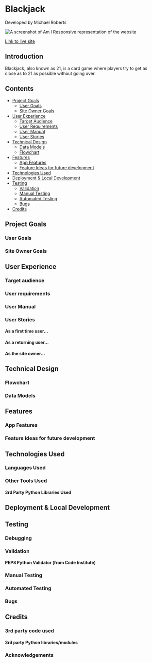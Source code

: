 # **Blackjack**
Developed by Michael Roberts

<img src="INSERT AMIRESPONIVE" alt="A screenshot of Am I Responsive representation of the website">

[Link to live site]()

## Introduction
Blackjack, also known as 21, is a card game where players try to get as close as to 21 as possible without going over.


## Contents
* [Project Goals](#project-goals)<br>
    * [User Goals](#user-goals)
    * [Site Owner Goals](#site-owner-goals)
* [User Experience](#user-experience)<br>
    * [Target Audience](#target-audience)
    * [User Requirements](#user-requirements)
    * [User Manual](#user-manual)
    * [User Stories](#user-stories)
* [Technical Design](#technical-design)
    * [Data Models](#data-models)
    * [Flowchart](#flowchart)
* [Features](#features)
    * [App Features](#app-features)
    * [Feature Ideas for future development](#feature-ideas-for-future-development)
* [Technologies Used](#technologies-used)
* [Deployment & Local Development](#deployment--local-development)
* [Testing](#testing)
    * [Validation](#validation)
    * [Manual Testing](#manual-testing)
    * [Automated Testing](#automated-testing)
    * [Bugs](#bugs)
* [Credits](#credits)

## Project Goals

### User Goals

### Site Owner Goals

## User Experience

### Target audience

### User requirements

### User Manual

### User Stories

#### As a first time user...

#### As a returning user... 

#### As the site owner...

## Technical Design

### Flowchart

### Data Models

## Features

### App Features

### Feature Ideas for future development

## Technologies Used

### Languages Used

### Other Tools Used

#### 3rd Party Python Libraries Used

## Deployment & Local Development

## Testing

### Debugging

### Validation

#### PEP8 Python Validator (from Code Institute)

### Manual Testing

### Automated Testing

### Bugs

## Credits

### 3rd party code used

#### 3rd party Python libraries/modules

### Acknowledgements

